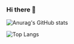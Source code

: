 ### Hi there 👋
![Anurag's GitHub stats](https://github-readme-stats.vercel.app/api?username=BOumaima&show_icons=true&theme=transparent)

![Top Langs](https://github-readme-stats.vercel.app/api/top-langs/?username=anuraghazra&hide_progress=true)
